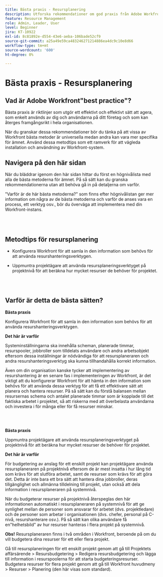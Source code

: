 ```yaml
---
title: Bästa praxis - Resursplanering
description: Utforska rekommendationer om god praxis från Adobe Workfront experter om hur du konfigurerar, hanterar och använder Workfront resursplanerare.
feature: Resource Management
role: Admin, Leader, User
level: Beginner
jira: KT-10922
exl-id: 8c81892e-d554-43e6-aeba-106bade52cf9
source-git-commit: a25a49e59ca483246271214886ea4dc9c10e8d66
workflow-type: tm+mt
source-wordcount: '600'
ht-degree: 0%

---
```


# Bästa praxis - Resursplanering

## Vad är Adobe Workfront&quot;best practice&quot;?

Bästa praxis är riktlinjer som utgör ett effektivt och effektivt sätt att agera, som enkelt används av dig och användarna på ditt företag och som kan återges framgångsrikt i hela organisationen.

När du granskar dessa rekommendationer bör du tänka på att vissa av Workfront bästa metoder är universella medan andra kan vara mer specifika för ämnet. Använd dessa metodtips som ett ramverk för att vägleda installation och användning av Workfront-system.

## Navigera på den här sidan

När du bläddrar igenom den här sidan hittar du först en högnivålista med alla de bästa metoderna för ämnet. På så sätt kan du granska rekommendationerna utan att behöva gå in på detaljerna om varför.

&quot;Varför är de här bästa metoderna?&quot; som finns efter högnivålistan ger mer information om några av de bästa metoderna och varför de anses vara en process, ett verktyg osv., bör du överväga att implementera med din Workfront-instans.

</br>
</br>

## Metodtips för resursplanering

* Konfigurera Workfront för att samla in den information som behövs för att använda resurshanteringsverktygen.

* Uppmuntra projektägare att använda resursplaneringsverktyget på projektnivå för att beräkna hur mycket resurser de behöver för projektet.

</br>
</br>

## Varför är detta de bästa sätten?

**Bästa praxis**

Konfigurera Workfront för att samla in den information som behövs för att använda resurshanteringsverktygen.

**Det här är varför**

Systeminställningarna ska innehålla scheman, planerade timmar, resurspooler, jobbroller som tilldelats användare och andra arbetsobjekt eftersom dessa inställningar är nödvändiga för att resursplaneraren och andra resurshanteringsverktyg ska kunna tillhandahålla korrekt information.

Även om din organisation kanske tycker att implementering av resurshantering är en senare fas i implementeringen av Workfront, är det viktigt att du konfigurerar Workfront för att hämta in den information som behövs för att använda dessa verktyg för att få ett effektivare sätt att planera och hantera resurser. På så sätt kan du förstå balansen mellan resursernas schema och antalet planerade timmar som är kopplade till det faktiska arbetet i projektet, så att riskerna med att överbelasta användarna och investera i för många eller för få resurser minskar.

</br>
</br>

**Bästa praxis**

Uppmuntra projektägare att använda resursplaneringsverktyget på projektnivå för att beräkna hur mycket resurser de behöver för projektet.

**Det här är varför**

För budgetering av anslag för ett enskilt projekt kan projektägare använda resursplaneraren på projektnivå eftersom de är mest insatta i hur lång tid som krävs för att slutföra arbetet, samt de resurser som krävs för att göra det. Detta är inte bara ett bra sätt att hantera dina jobbroller, deras tillgänglighet och allmänna tilldelning till projekt, utan också att dela information i resursplaneraren på systemnivå.

När du budgeterar resurser på projektnivå återspeglas den här informationen automatiskt i resursplaneraren på systemnivå för att ge synlighet mellan de personer som ansvarar för arbetet (dvs. projektledare) och de personer som arbetar i organisationen (dvs. chefer, personal på C-nivå, resurshanterare osv.). På så sätt kan olika användare få en&quot;helhetsbild&quot; av hur resurser hanteras i flera projekt på systemnivå.

**Obs!** Resursplaneraren finns i två områden i Workfront, beroende på om du vill budgetera dina resurser för ett eller flera projekt.

Gå till resursplaneringen för ett enskilt projekt genom att gå till Projektets affärsärende > Resursbudgetering > Redigera resursbudgetering och lägga till information i resurspoolerna för att starta budgeteringsresurser.
Budgetera resurser för flera projekt genom att gå till Workfront huvudmeny > Resurser > Planering (den här visas som standard).
